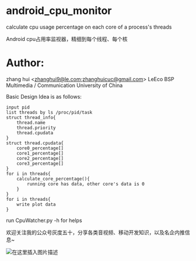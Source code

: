 # android_cpu_monitor
calculate cpu usage percentage on each core of a process's threads

Android cpu占用率监视器，精细到每个线程、每个核

# Author:
zhang hui <zhanghui9@le.com;zhanghuicuc@gmail.com>
LeEco BSP Multimedia / Communication University of China

Basic Design Idea is as follows:
```
input pid
list threads by ls /proc/pid/task
struct thread_info{
	thread.name
	thread.priority
	thread.cpudata
}
struct thread.cpudata{
	core0_percentage[]
	core1_percentage[]
	core2_percentage[]
	core3_percentage[]
}
for i in threads{
	calculate_core_percentage(){
		running core has data, other core's data is 0
	}
}
for i in threads{
	write plot data
}
```

run CpuWatcher.py -h for helps

欢迎关注我的公众号灰度五十，分享各类音视频、移动开发知识，以及名企内推信息~

![在这里插入图片描述](https://img-blog.csdnimg.cn/20181222184847599.jpg)

